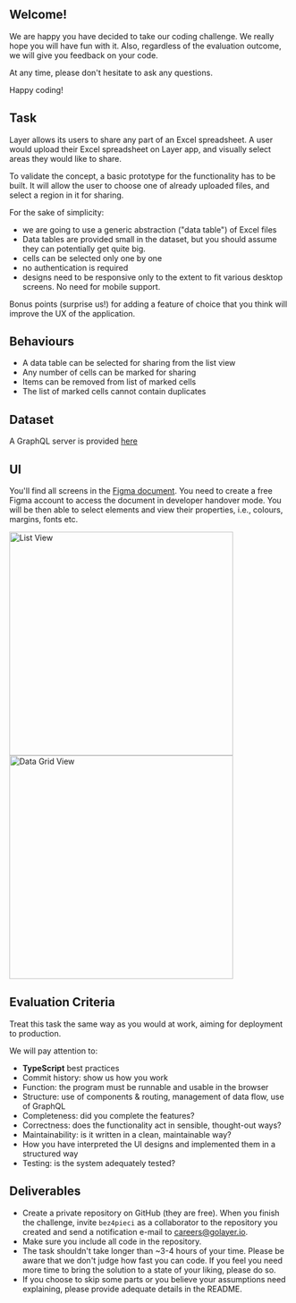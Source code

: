 ## Welcome!

We are happy you have decided to take our coding challenge. We really hope you will have fun with it. Also, regardless of the evaluation outcome, we will give you feedback on your code.

At any time, please don't hesitate to ask any questions.

Happy coding!

## Task

Layer allows its users to share any part of an Excel spreadsheet. A user would upload their Excel spreadsheet on Layer app, and visually select areas they would like to share. 

To validate the concept, a basic prototype for the functionality has to be built. It will allow the user to choose one of already uploaded files, and select a region in it for sharing.

For the sake of simplicity:

- we are going to use a generic abstraction ("data table") of Excel files
- Data tables are provided small in the dataset, but you should assume they can potentially get quite big.
- cells can be selected only one by one
- no authentication is required
- designs need to be responsive only to the extent to fit various desktop screens. No need for mobile support.

Bonus points (surprise us!) for adding a feature of choice that you think will improve the UX of the application.

## Behaviours

- A data table can be selected for sharing from the list view
- Any number of cells can be marked for sharing
- Items can be removed from list of marked cells
- The list of marked cells cannot contain duplicates

## Dataset

A GraphQL server is provided [here](https://github.com/layer-software/frontend-engineer-test-server)

## UI

You'll find all screens in the [Figma document](https://www.figma.com/file/m7asKnKB3KhWksGqZ1CrT8/Frontend-Engineer-Challenge-Designs?node-id=0%3A1). You need to create a free Figma account to access the document in developer handover mode. You will be then able to select elements and view their properties, i.e., colours, margins, fonts etc.

<div class="display: flex">
    <img width="400" alt="List View" src="https://user-images.githubusercontent.com/33003/122649775-d7419680-d12f-11eb-89d4-28f710b68049.png">
    <img width="400" alt="Data Grid View" src="https://user-images.githubusercontent.com/33003/122649779-da3c8700-d12f-11eb-8ca3-b371bcc67ba7.png">
</div>

## Evaluation Criteria

Treat this task the same way as you would at work, aiming for deployment to production. 

We will pay attention to:

- **TypeScript** best practices
- Commit history: show us how you work
- Function: the program must be runnable and usable in the browser
- Structure: use of components & routing, management of data flow, use of GraphQL
- Completeness: did you complete the features?
- Correctness: does the functionality act in sensible, thought-out ways?
- Maintainability: is it written in a clean, maintainable way?
- How you have interpreted the UI designs and implemented them in a structured way
- Testing: is the system adequately tested?

## Deliverables

- Create a private repository on GitHub (they are free). When you finish the challenge, invite `bez4pieci` as a collaborator to the repository you created and send a notification e-mail to [careers@golayer.io](mailto:careers@golayer.io).
- Make sure you include all code in the repository.
- The task shouldn't take longer than ~3-4 hours of your time. Please be aware that we don't judge how fast you can code. If you feel you need more time to bring the solution to a state of your liking, please do so.
- If you choose to skip some parts or you believe your assumptions need explaining, please provide adequate details in the README.
